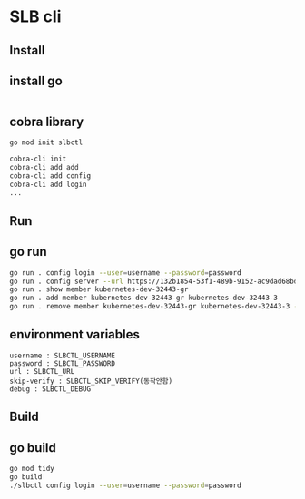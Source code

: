 # SLB cli

## Install

## install go

```

```

## cobra library

```sh
go mod init slbctl

cobra-cli init
cobra-cli add add
cobra-cli add config
cobra-cli add login
...
```

## Run

## go run

```sh
go run . config login --user=username --password=password
go run . config server --url https://132b1854-53f1-489b-9152-ac9dad68bdcb.mock.pstmn.io --skip-verify=true
go run . show member kubernetes-dev-32443-gr
go run . add member kubernetes-dev-32443-gr kubernetes-dev-32443-3
go run . remove member kubernetes-dev-32443-gr kubernetes-dev-32443-3 --force=true
```

## environment variables

```
username : SLBCTL_USERNAME
password : SLBCTL_PASSWORD
url : SLBCTL_URL
skip-verify : SLBCTL_SKIP_VERIFY(동작안함)
debug : SLBCTL_DEBUG
```

## Build

## go build

```sh
go mod tidy
go build
./slbctl config login --user=username --password=password
```


